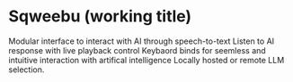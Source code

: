 # Sqweebu (working title)

Modular interface to interact with AI through speech-to-text
Listen to AI response with live playback control
Keybaord binds for seemless and intuitive interaction with artifical intelligence 
Locally hosted or remote LLM selection.
